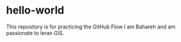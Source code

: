 # hello-world
This repository is for practicing the GitHub Flow
I am Bahareh and am passionate to leran GIS.
